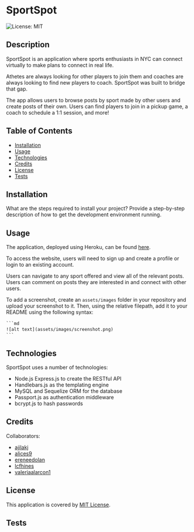 # SportSpot

![License: MIT](https://img.shields.io/badge/License-MIT-yellow.svg)

## Description

SportSpot is an application where sports enthusiasts in NYC can connect virtually to make plans to connect in real life. 

Athetes are always looking for other players to join them and coaches are always looking to find new players to coach. SportSpot was built to bridge that gap. 

The app allows users to browse posts by sport made by other users and create posts of their own. Users can find players to join in a pickup game, a coach to schedule a 1:1 session, and more!

## Table of Contents

- [Installation](#installation)
- [Usage](#usage)
- [Technologies](#technologies)
- [Credits](#credits)
- [License](#license)
- [Tests](#tests)

## Installation

What are the steps required to install your project? Provide a step-by-step description of how to get the development environment running.

## Usage

The application, deployed using Heroku, can be found [here](https://the-sport-spot-team-1.herokuapp.com/).

To access the website, users will need to sign up and create a profile or login to an existing account. 

Users can navigate to any sport offered and view all of the relevant posts. Users can comment on posts they are interested in and connect with other users. 

To add a screenshot, create an `assets/images` folder in your repository and upload your screenshot to it. Then, using the relative filepath, add it to your README using the following syntax:

    ```md
    ![alt text](assets/images/screenshot.png)
    ```

## Technologies

SportSpot uses a number of technologies:

- Node.js Express.js to create the RESTful API
- Handlebars.js as the templating engine
- MySQL and Sequelize ORM for the database
- Passport.js as authentication middleware 
- bcrypt.js to hash passwords

## Credits

Collaborators:
- [ajilakj](https://github.com/Ajilakj)
- [alices9](https://github.com/alices9)
- [ereneedolan](https://github.com/ereneedolan)
- [lcfhines](https://github.com/lcfhines)
- [valeriaalarcon1](https://github.com/valeriaalarcon1)

## License

This application is covered by [MIT License](https://choosealicense.com/licenses/mit/).

## Tests
